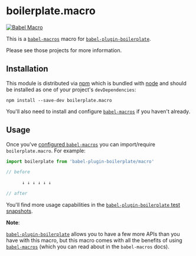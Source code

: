 # boilerplate.macro

[![Babel Macro](https://img.shields.io/badge/babel--macro-%F0%9F%8E%A3-f5da55.svg?style=flat-square)](https://github.com/kentcdodds/babel-macros)

This is a [`babel-macros`][babel-macros] macro for
[`babel-plugin-boilerplate`][babel-plugin-boilerplate].

Please see those projects for more information.

## Installation

This module is distributed via [npm][npm] which is bundled with [node][node] and
should be installed as one of your project's `devDependencies`:

```
npm install --save-dev boilerplate.macro
```

You'll also need to install and configure [`babel-macros`][babel-macros] if you
haven't already.

## Usage

Once you've [configured `babel-macros`](https://github.com/kentcdodds/babel-macros/blob/master/other/docs/user.md)
you can import/require `boilerplate.macro`. For example:

```js
import boilerplate from 'babel-plugin-boilerplate/macro'

// before

      ↓ ↓ ↓ ↓ ↓ ↓

// after
```

You'll find more usage capabilities in the
[`babel-plugin-boilerplate` test snapshots][snapshots].

**Note**:

[`babel-plugin-boilerplate`][babel-plugin-boilerplate] allows you to have a few more APIs
than you have with this macro, but this macro comes with all the benefits of using
[`babel-macros`][babel-macros] (which you can read about in the `babel-macros` docs).

[npm]: https://www.npmjs.com/
[node]: https://nodejs.org
[babel-macros]: https://github.com/kentcdodds/babel-macros
[babel-plugin-boilerplate]: https://github.com/kentcdodds/babel-plugin-boilerplate
[snapshots]: https://github.com/kentcdodds/babel-plugin-boilerplate/blob/master/src/__tests__/__snapshots__/macro.js.snap


